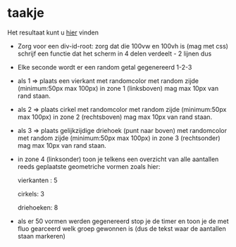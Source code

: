 # taakje

Het resultaat kunt u [hier](https://fe-cc-taakje.surge.sh) vinden

- Zorg voor een div-id-root: zorg dat die 100vw en 100vh is (mag met css)
  schrijf een functie dat het scherm in 4 delen verdeelt - 2 lijnen dus
- Elke seconde wordt er een random getal gegenereerd 1-2-3
- als 1 => plaats een vierkant met randomcolor met random zijde (minimum:50px max 100px) in zone 1 (linksboven) mag max 10px van rand staan.
- als 2 => plaats cirkel met randomcolor met random zijde (minimum:50px max 100px) in zone 2 (rechtsboven) mag max 10px van rand staan.
- als 3 => plaats gelijkzijdige driehoek (punt naar boven) met randomcolor met random zijde (minimum:50px max 100px) in zone 3 (rechtsonder) mag max 10px van rand staan.
- in zone 4 (linksonder) toon je telkens een overzicht van alle aantallen reeds geplaatste geometriche vormen zoals hier:
  
  vierkanten : 5
  
  cirkels: 3
  
  driehoeken: 8

- als er 50 vormen werden gegenereerd stop je de timer en toon je de met fluo gearceerd welk groep gewonnen is (dus de tekst waar de aantallen staan markeren)
